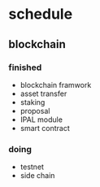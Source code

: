 # schedule

## blockchain

### finished

* blockchain framwork
* asset transfer
* staking
* proposal
* IPAL module
* smart contract

### doing

* testnet
* side chain
